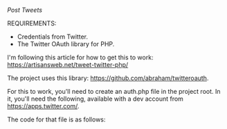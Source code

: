 *Post Tweets*

REQUIREMENTS:
- Credentials from Twitter.
- The Twitter OAuth library for PHP.


I'm following this article for how to get this to work: https://artisansweb.net/tweet-twitter-php/ 

The project uses this library: https://github.com/abraham/twitteroauth.

For this to work, you'll need to create an auth.php file in the project root. In it, you'll need the following, 
available with a dev account from https://apps.twitter.com/.

The code for that file is as follows:

<?php

$consumerKey = '';
$consumerSecret = '';
$accessToken = '';
$accessTokenSecret = '';


